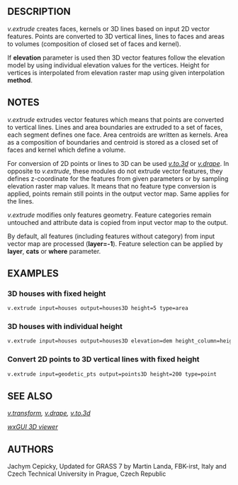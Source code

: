 ## DESCRIPTION

*v.extrude* creates faces, kernels or 3D lines based on input 2D vector
features. Points are converted to 3D vertical lines, lines to faces and
areas to volumes (composition of closed set of faces and kernel).

If **elevation** parameter is used then 3D vector features follow the
elevation model by using individual elevation values for the vertices.
Height for vertices is interpolated from elevation raster map using
given interpolation **method**.

## NOTES

*v.extrude* extrudes vector features which means that points are
converted to vertical lines. Lines and area boundaries are extruded to a
set of faces, each segment defines one face. Area centroids are written
as kernels. Area as a composition of boundaries and centroid is stored
as a closed set of faces and kernel which define a volume.

For conversion of 2D points or lines to 3D can be used
*[v.to.3d](v.to.3d.md)* or *[v.drape](v.drape.md)*. In opposite to
*v.extrude*, these modules do not extrude vector features, they defines
z-coordinate for the features from given parameters or by sampling
elevation raster map values. It means that no feature type conversion is
applied, points remain still points in the output vector map. Same
applies for the lines.

*v.extrude* modifies only features geometry. Feature categories remain
untouched and attribute data is copied from input vector map to the
output.

By default, all features (including features without category) from
input vector map are processed (**layer=-1**). Feature selection can be
applied by **layer**, **cats** or **where** parameter.

## EXAMPLES

### 3D houses with fixed height

```bash
v.extrude input=houses output=houses3D height=5 type=area
```

### 3D houses with individual height

```bash
v.extrude input=houses output=houses3D elevation=dem height_column=height type=area
```

### Convert 2D points to 3D vertical lines with fixed height

```bash
v.extrude input=geodetic_pts output=points3D height=200 type=point
```

## SEE ALSO

*[v.transform](v.transform.md), [v.drape](v.drape.md),
[v.to.3d](v.to.3d.md)*

*[wxGUI 3D viewer](wxGUI.nviz.md)*

## AUTHORS

Jachym Cepicky,
Updated for GRASS 7 by Martin Landa, FBK-irst, Italy and Czech Technical
University in Prague, Czech Republic
